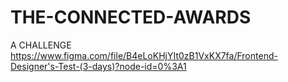# THE-CONNECTED-AWARDS
A CHALLENGE 
https://www.figma.com/file/B4eLoKHjYIt0zB1VxKX7fa/Frontend-Designer's-Test-(3-days)?node-id=0%3A1
